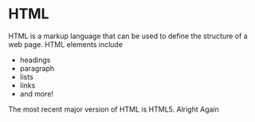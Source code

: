 # HTML

HTML is a markup language that can be used to define the structure of a web page. HTML elements include

* headings
* paragraph
* lists
* links
* and more!

The most recent major version of HTML is HTML5. Alright Again
